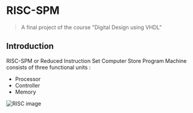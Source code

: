 # RISC-SPM
>A final project of the course "Digital Design using VHDL"
## Introduction
RISC-SPM or Reduced Instruction Set Computer Store Program Machine consists of three functional units :
- Processor
- Controller
- Memory

![RISC image](https://github.com/canh25xp/RISC-SPM/blob/main/assets/RISC-SPM.png)




